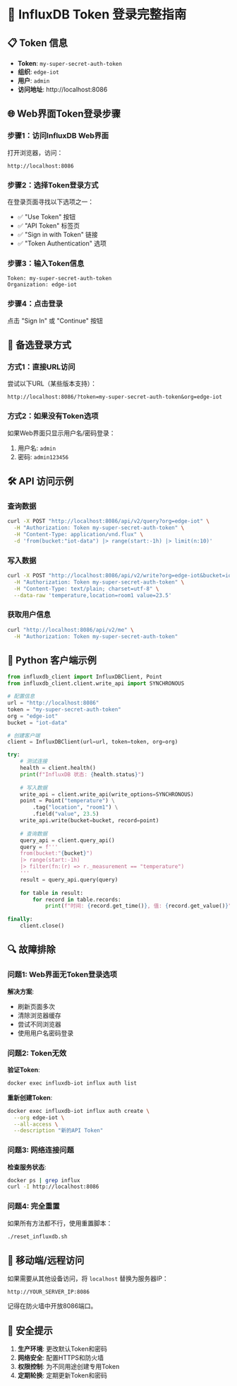 # 🔑 InfluxDB Token 登录完整指南

## 📋 Token 信息
- **Token**: `my-super-secret-auth-token`
- **组织**: `edge-iot`
- **用户**: `admin`
- **访问地址**: http://localhost:8086

## 🌐 Web界面Token登录步骤

### 步骤1：访问InfluxDB Web界面
打开浏览器，访问：
```
http://localhost:8086
```

### 步骤2：选择Token登录方式
在登录页面寻找以下选项之一：
- ✅ "Use Token" 按钮
- ✅ "API Token" 标签页  
- ✅ "Sign in with Token" 链接
- ✅ "Token Authentication" 选项

### 步骤3：输入Token信息
```
Token: my-super-secret-auth-token
Organization: edge-iot
```

### 步骤4：点击登录
点击 "Sign In" 或 "Continue" 按钮

## 🔧 备选登录方式

### 方式1：直接URL访问
尝试以下URL（某些版本支持）：
```
http://localhost:8086/?token=my-super-secret-auth-token&org=edge-iot
```

### 方式2：如果没有Token选项
如果Web界面只显示用户名/密码登录：
1. 用户名: `admin`
2. 密码: `admin123456`

## 🛠 API 访问示例

### 查询数据
```bash
curl -X POST "http://localhost:8086/api/v2/query?org=edge-iot" \
  -H "Authorization: Token my-super-secret-auth-token" \
  -H "Content-Type: application/vnd.flux" \
  -d 'from(bucket:"iot-data") |> range(start:-1h) |> limit(n:10)'
```

### 写入数据
```bash
curl -X POST "http://localhost:8086/api/v2/write?org=edge-iot&bucket=iot-data" \
  -H "Authorization: Token my-super-secret-auth-token" \
  -H "Content-Type: text/plain; charset=utf-8" \
  --data-raw 'temperature,location=room1 value=23.5'
```

### 获取用户信息
```bash
curl "http://localhost:8086/api/v2/me" \
  -H "Authorization: Token my-super-secret-auth-token"
```

## 🐍 Python 客户端示例

```python
from influxdb_client import InfluxDBClient, Point
from influxdb_client.client.write_api import SYNCHRONOUS

# 配置信息
url = "http://localhost:8086"
token = "my-super-secret-auth-token"
org = "edge-iot"
bucket = "iot-data"

# 创建客户端
client = InfluxDBClient(url=url, token=token, org=org)

try:
    # 测试连接
    health = client.health()
    print(f"InfluxDB 状态: {health.status}")
    
    # 写入数据
    write_api = client.write_api(write_options=SYNCHRONOUS)
    point = Point("temperature") \
        .tag("location", "room1") \
        .field("value", 23.5)
    write_api.write(bucket=bucket, record=point)
    
    # 查询数据
    query_api = client.query_api()
    query = f'''
    from(bucket:"{bucket}")
    |> range(start:-1h)
    |> filter(fn:(r) => r._measurement == "temperature")
    '''
    result = query_api.query(query)
    
    for table in result:
        for record in table.records:
            print(f"时间: {record.get_time()}, 值: {record.get_value()}")
            
finally:
    client.close()
```

## 🔍 故障排除

### 问题1: Web界面无Token登录选项
**解决方案**: 
- 刷新页面多次
- 清除浏览器缓存
- 尝试不同浏览器
- 使用用户名密码登录

### 问题2: Token无效
**验证Token**:
```bash
docker exec influxdb-iot influx auth list
```

**重新创建Token**:
```bash
docker exec influxdb-iot influx auth create \
  --org edge-iot \
  --all-access \
  --description "新的API Token"
```

### 问题3: 网络连接问题
**检查服务状态**:
```bash
docker ps | grep influx
curl -I http://localhost:8086
```

### 问题4: 完全重置
如果所有方法都不行，使用重置脚本：
```bash
./reset_influxdb.sh
```

## 📱 移动端/远程访问

如果需要从其他设备访问，将 `localhost` 替换为服务器IP：
```
http://YOUR_SERVER_IP:8086
```

记得在防火墙中开放8086端口。

## 🔐 安全提示

1. **生产环境**: 更改默认Token和密码
2. **网络安全**: 配置HTTPS和防火墙
3. **权限控制**: 为不同用途创建专用Token
4. **定期轮换**: 定期更新Token和密码





